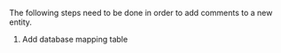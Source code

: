 The following steps need to be done in order to add comments to a new entity.

1. Add database mapping table
